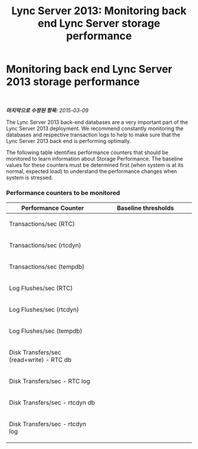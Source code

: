 ﻿---
title: 'Lync Server 2013: Monitoring back end Lync Server storage performance'
TOCTitle: Monitoring back end Lync Server 2013 storage performance
ms:assetid: 71627c70-1953-4ac2-afbe-f3ad85be0f44
ms:mtpsurl: https://technet.microsoft.com/ko-kr/library/Dn720917(v=OCS.15)
ms:contentKeyID: 62240119
ms.date: 08/24/2015
mtps_version: v=OCS.15
ms.translationtype: HT
---

# Monitoring back end Lync Server 2013 storage performance

 

_**마지막으로 수정된 항목:** 2015-03-09_

The Lync Server 2013 back-end databases are a very important part of the Lync Server 2013 deployment. We recommend constantly monitoring the databases and respective transaction logs to help to make sure that the Lync Server 2013 back end is performing optimally.

The following table identifies performance counters that should be monitored to learn information about Storage Performance. The baseline values for these counters must be determined first (when system is at its normal, expected load) to understand the performance changes when system is stressed.

### Performance counters to be monitored

<table>
<colgroup>
<col style="width: 50%" />
<col style="width: 50%" />
</colgroup>
<thead>
<tr class="header">
<th>Performance Counter</th>
<th>Baseline thresholds</th>
</tr>
</thead>
<tbody>
<tr class="odd">
<td><p>Transactions/sec (RTC)</p></td>
<td><p></p></td>
</tr>
<tr class="even">
<td><p>Transactions/sec (rtcdyn)</p></td>
<td><p></p></td>
</tr>
<tr class="odd">
<td><p>Transactions/sec (tempdb)</p></td>
<td><p></p></td>
</tr>
<tr class="even">
<td><p>Log Flushes/sec (RTC)</p></td>
<td><p></p></td>
</tr>
<tr class="odd">
<td><p>Log Flushes/sec (rtcdyn)</p></td>
<td><p></p></td>
</tr>
<tr class="even">
<td><p>Log Flushes/sec (tempdb)</p></td>
<td><p></p></td>
</tr>
<tr class="odd">
<td><p>Disk Transfers/sec (read+write) - RTC db</p></td>
<td><p></p></td>
</tr>
<tr class="even">
<td><p>Disk Transfers/sec - RTC log</p></td>
<td><p></p></td>
</tr>
<tr class="odd">
<td><p>Disk Transfers/sec - rtcdyn db</p></td>
<td><p></p></td>
</tr>
<tr class="even">
<td><p>Disk Transfers/sec - rtcdyn log</p></td>
<td><p></p></td>
</tr>
</tbody>
</table>

